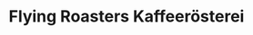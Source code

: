 ---
title: "Flying Roasters Kaffeerösterei"
url: /berlin/flying-roasters-kaffeeroesterei/
shop: Kaffee
---